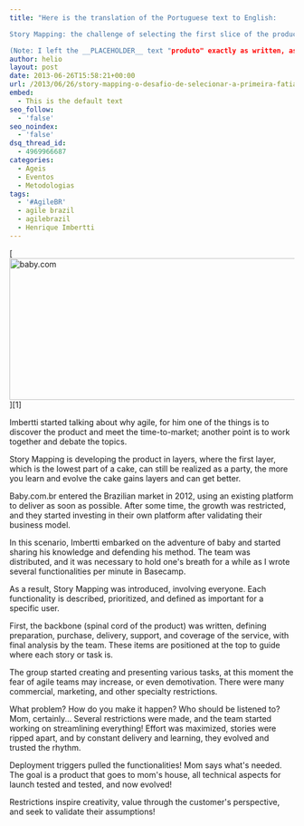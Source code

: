 ```yaml
---
title: "Here is the translation of the Portuguese text to English:

Story Mapping: the challenge of selecting the first slice of the product

(Note: I left the __PLACEHOLDER__ text "produto" exactly as written, assuming it's a placeholder for the actual name of the product or a vague reference. If you meant something else by "produto", please let me know and I'll be happy to help!)"
author: helio
layout: post
date: 2013-06-26T15:58:21+00:00
url: /2013/06/26/story-mapping-o-desafio-de-selecionar-a-primeira-fatia-do-produto/
embed:
  - This is the default text
seo_follow:
  - 'false'
seo_noindex:
  - 'false'
dsq_thread_id:
  - 4969966687
categories:
  - Ageis
  - Eventos
  - Metodologias
tags:
  - '#AgileBR'
  - agile brazil
  - agilebrazil
  - Henrique Imbertti
---
```


[<img class="aligncenter size-full wp-image-746" alt="baby.com" src="http://www.helmed.net/blog/wp-content/uploads/2013/06/Screen-Shot-2013-06-26-at-12.58.58-PM.png" width="514" height="250" srcset="http://www.helmed.net/blog/wp-content/uploads/2013/06/Screen-Shot-2013-06-26-at-12.58.58-PM.png 514w, http://www.helmed.net/blog/wp-content/uploads/2013/06/Screen-Shot-2013-06-26-at-12.58.58-PM-300x145.png 300w" sizes="(max-width: 514px) 100vw, 514px" />][1]

Imbertti started talking about why agile, for him one of the things is to discover the product and meet the time-to-market; another point is to work together and debate the topics.

Story Mapping is developing the product in layers, where the first layer, which is the lowest part of a cake, can still be realized as a party, the more you learn and evolve the cake gains layers and can get better.

Baby.com.br entered the Brazilian market in 2012, using an existing platform to deliver as soon as possible. After some time, the growth was restricted, and they started investing in their own platform after validating their business model.

In this scenario, Imbertti embarked on the adventure of baby and started sharing his knowledge and defending his method. The team was distributed, and it was necessary to hold one's breath for a while as I wrote several functionalities per minute in Basecamp.

As a result, Story Mapping was introduced, involving everyone. Each functionality is described, prioritized, and defined as important for a specific user.

First, the backbone (spinal cord of the product) was written, defining preparation, purchase, delivery, support, and coverage of the service, with final analysis by the team. These items are positioned at the top to guide where each story or task is.

The group started creating and presenting various tasks, at this moment the fear of agile teams may increase, or even demotivation. There were many commercial, marketing, and other specialty restrictions.

What problem? How do you make it happen? Who should be listened to? Mom, certainly... Several restrictions were made, and the team started working on streamlining everything! Effort was maximized, stories were ripped apart, and by constant delivery and learning, they evolved and trusted the rhythm.

Deployment triggers pulled the functionalities! Mom says what's needed. The goal is a product that goes to mom's house, all technical aspects for launch tested and tested, and now evolved!

Restrictions inspire creativity, value through the customer's perspective, and seek to validate their assumptions!